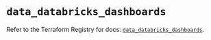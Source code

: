 # `data_databricks_dashboards`

Refer to the Terraform Registry for docs: [`data_databricks_dashboards`](https://registry.terraform.io/providers/databricks/databricks/1.79.0/docs/data-sources/dashboards).
